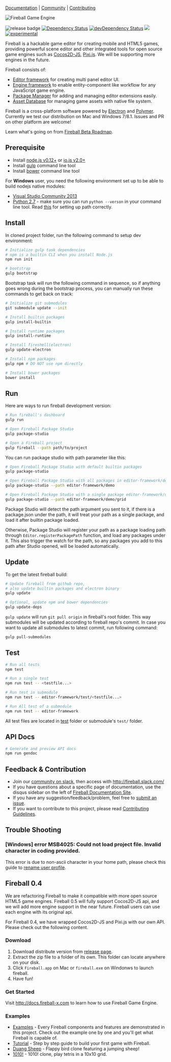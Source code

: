 [Documentation](http://docs.fireball-x.com/) |
[Community](https://fireball.slack.com) |
[Contributing](https://github.com/fireball-x/fireball/blob/master/CONTRIBUTING.md)

![Fireball Game Engine](https://cloud.githubusercontent.com/assets/344547/6882303/a8b7a740-d5ba-11e4-9518-e6494b1c94fa.png)

![release badge](https://img.shields.io/github/tag/fireball-x/fireball.svg)
[![Dependency Status](https://david-dm.org/fireball-x/fireball.svg)](https://david-dm.org/fireball-x/fireball)
[![devDependency Status](https://david-dm.org/fireball-x/fireball/dev-status.svg)](https://david-dm.org/fireball-x/fireball#info=devDependencies)
<a href="https://fireball-slack.herokuapp.com"><img src="http://fireball-slack.herokuapp.com/badge.svg"></a>
[![experimental](http://badges.github.io/stability-badges/dist/experimental.svg)](http://github.com/badges/stability-badges)

Fireball is a hackable game editor for creating mobile and HTML5 games, providing powerful scene editor and other integrated tools for open source game engines such as [Cocos2D-JS](https://github.com/cocos2d/cocos2d-js), [Pixi.js](https://github.com/GoodBoyDigital/pixi.js). We will be supporting more engines in the future.

Fireball consists of:

- [Editor framework](https://github.com/fireball-x/editor-framework) for creating multi panel editor UI.
- [Engine framework](https://github.com/fireball-x/engine-framework) to enable entity-component like workflow for any JavaScript game engine.
- [Package Manager](https://github.com/fireball-packages/package-manager) for adding and managing editor extensions easily.
- [Asset Database](https://github.com/fireball-x/asset-db) for managing game assets with native file system.

Fireball is a cross-platform software powered by [Electron](https://github.com/atom/electron) and [Polymer](https://github.com/polymer/polymer). Currently we test our distribution on Mac and Windows 7/8.1. Issues and PR on other platform are welcome!

Learn what's going on from [Fireball Beta Roadmap](https://github.com/fireball-x/fireball/issues/3).

## Prerequisite

- Install [node.js v0.12+](https://nodejs.org/) or [io.js v2.0+](https://iojs.org/en/index.html)
- Install [gulp](https://github.com/gulpjs/gulp) command line tool
- Install [bower](http://bower.io/) command line tool

For **Windows** user, you need the following environment set up to be able to build nodejs native modules:

- [Visual Studio Community 2013](http://www.visualstudio.com/products/visual-studio-community-vs)
- [Python 2.7](http://www.python.org/download/releases/2.7/) - make sure you can run `python --verson` in your command line tool. Read [this](https://docs.python.org/2/using/windows.html#excursus-setting-environment-variables) for setting up path correctly.

## Install

In cloned project folder, run the following command to setup dev environment:

```bash
# Initialize gulp task dependencies
# npm is a builtin CLI when you install Node.js
npm run init

# bootstrap
gulp bootstrap
```

Bootstrap task will run the following command in sequence, so if anything goes wrong during the bootstrap process, you can manually run these commands to get back on track:

```bash
# Initialize git submodules
git submodule update --init

# Install builtin packages
gulp install-builtin

# Install runtime packages
gulp install-runtime

# Install fireshell(electron)
gulp update-electron

# Install npm packages
gulp npm # DO NOT use npm directly

# Install bower packages
bower install
```

## Run

Here are ways to run fireball development version:

```bash
# Run fireball's dashboard
gulp run

# Open Fireball Package Studio
gulp package-studio

# Open a Fireball project
gulp fireball --path path/to/project
```

You can run package studio with path parameter like this:

```bash
# Open Fireball Package Studio with default builtin packages
gulp package-studio

# Open Fireball Package Studio with all packages in editor-framework/demo loaded
gulp package-studio --path editor-framework/demo

# Open Fireball Package Studio with a single package editor-framework/demo/grid loaded
gulp package-studio --path editor-framework/demo/grid
```

Package Studio will detect the path argument you sent to it, if there is a
package.json under the path, it will treat your path as a single package, and load
it after builtin package loaded.

Otherwise, Package Studio will register your path as a package loading path through
`Editor.registerPackagePath` function, and load any packages under it. This also trigger
the watch for the path, so any packages you add to this path after Studio opened, will
be loaded automatically.

## Update

To get the latest fireball build:

```bash
# Update fireball from github repo,
# also update builtin packages and electron binary
gulp update

# Optional, update npm and bower dependencies
gulp update-deps
```

`gulp update` will run `git pull origin` in fireball's root folder. This way submodules will be updated according to fireball repo's commit. In case you want to update all submodules to latest commit, run following command:

```bash
gulp pull-submodules
```

## Test

```bash
# Run all tests
npm test

# Run a single test
npm run test -- <testfile...>

# Run test in submodule
npm run test -- editor-framework/test/<testfile...>

# Run All test of a submodule
npm run test -- editor-framework
```

All test files are located in [test](/test/) folder or submodule's `test/` folder.

## API Docs

```bash
# Generate and preview API docs
npm run gendoc
```

## Feedback & Contribution

- Join our [community on slack](https://fireball-slack.herokuapp.com), then access with http://fireball.slack.com/
- If you have questions about a specific page of documentation, use the disqus sidebar on the left of [Fireball Documentation Site](http://docs.fireball-x.com).
- If you have any suggestion/feedback/problem, feel free to [submit an issue](https://github.com/fireball-x/fireball/issues).
- If you want to contribute to this project, please read [Contributing Guidelines](https://github.com/fireball-x/fireball/blob/master/CONTRIBUTING.md).

## Trouble Shooting

### [Windows] error MSB4025: Could not load project file. Invalid character in coding provided.

This error is due to non-ascii character in your home path, please check this guide to [rename user profile](http://superuser.com/questions/495290/how-to-rename-user-folder-in-windows-8).

## Fireball 0.4

We are refactoring Fireball to make it compatible with more open source HTML5 game engines. Fireball 0.5 will fully support Cocos2D-JS api, and we will add more engine support in the near future. Fireball users can use each engine with its original api.

For Fireball 0.4, we have wrapped Cocos2D-JS and Pixi.js with our own API. Please check out the following content.

### Download

1. Download distribute version from [release page](https://github.com/fireball-x/fireball/releases).
2. Extract the zip file to a folder of its own. This folder can locate anywhere on your disk.
3. Click `Fireball.app` on Mac or `fireball.exe` on Windonws to launch fireball.
4. Have fun!

### Get Started

Visit http://docs.fireball-x.com to learn how to use Fireball Game Engine.

### Examples

- [Examples](https://github.com/fireball-x/examples) - Every Fireball components and features are demonstrated in this project. Check out the example one by one and you'll get what Fireball is capable of.
- [Tutorial](https://github.com/fireball-x/tutorial) - Step by step guide to build your first game with Fireball.
- [Duang Sheep](https://github.com/fireball-x/game-duang-sheep) - Flappy bird clone featuring a jumping sheep!
- [1010!](https://github.com/fireball-x/game-1010) - 1010! clone, play tetris in a 10x10 grid.
